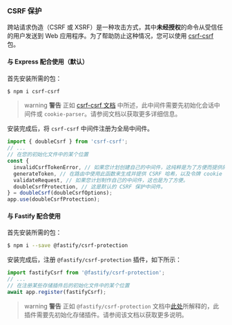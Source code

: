 ### CSRF 保护

跨站请求伪造（CSRF 或 XSRF）是一种攻击方式，其中**未经授权**的命令从受信任的用户发送到 Web 应用程序。为了帮助防止这种情况，您可以使用 [csrf-csrf](https://github.com/Psifi-Solutions/csrf-csrf) 包。

#### 与 Express 配合使用（默认）

首先安装所需的包：

```bash
$ npm i csrf-csrf
```

> warning **警告** 正如 [csrf-csrf 文档](https://github.com/Psifi-Solutions/csrf-csrf?tab=readme-ov-file#getting-started) 中所述，此中间件需要先初始化会话中间件或 `cookie-parser`。请参阅文档以获取更多详细信息。

安装完成后，将 `csrf-csrf` 中间件注册为全局中间件。

```typescript
import { doubleCsrf } from 'csrf-csrf';
// ...
// 在您的初始化文件中的某个位置
const {
  invalidCsrfTokenError, // 如果您计划创建自己的中间件，这纯粹是为了方便而提供的。
  generateToken, // 在路由中使用此函数来生成并提供 CSRF 哈希，以及令牌 cookie 和令牌。
  validateRequest, // 如果您计划制作自己的中间件，这也是为了方便。
  doubleCsrfProtection, // 这是默认的 CSRF 保护中间件。
} = doubleCsrf(doubleCsrfOptions);
app.use(doubleCsrfProtection);
```

#### 与 Fastify 配合使用

首先安装所需的包：

```bash
$ npm i --save @fastify/csrf-protection
```

安装完成后，注册 `@fastify/csrf-protection` 插件，如下所示：

```typescript
import fastifyCsrf from '@fastify/csrf-protection';
// ...
// 在注册某些存储插件后的初始化文件中的某个位置
await app.register(fastifyCsrf);
```

> warning **警告** 正如 `@fastify/csrf-protection` 文档中[此处](https://github.com/fastify/csrf-protection#usage)所解释的，此插件需要先初始化存储插件。请参阅该文档以获取更多说明。